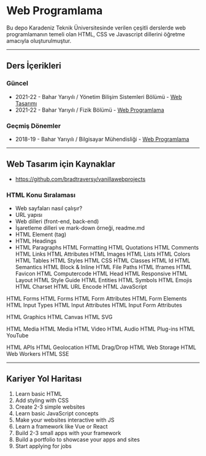 # Web Programlama
Bu depo Karadeniz Teknik Üniversitesinde verilen çeşitli derslerde web programlamanın temeli olan HTML, CSS ve Javascript dillerini öğretme amacıyla oluşturulmuştur.

---

## Ders İçerikleri
### Güncel
* 2021-22 - Bahar Yarıyılı / Yönetim Bilişim Sistemleri Bölümü - [Web Tasarımı](2021-22-ybs/readme.md)
* 2021-22 - Bahar Yarıyılı / Fizik Bölümü - [Web Programlama](2021-22-fizik/readme.md)
### Geçmiş Dönemler
* 2018-19 - Bahar Yarıyılı / Bilgisayar Mühendisliği - [Web Programlama](2018-19_ceng/readme.md)

---
## Web Tasarım için Kaynaklar
* https://github.com/bradtraversy/vanillawebprojects


### HTML Konu Sıralaması
* Web sayfaları nasıl çalışır?
* URL yapısı
* Web dilleri (front-end, back-end)
* İşaretleme dilleri ve mark-down örneği, readme.md
* HTML Element (tag)
* HTML Headings
* HTML Paragraphs
HTML Formatting
HTML Quotations
HTML Comments
HTML Links
HTML Attributes
HTML Images
HTML Lists
HTML Colors
HTML Tables
HTML Styles
HTML CSS
HTML Classes
HTML Id
HTML Semantics
HTML Block & Inline
HTML File Paths
HTML Iframes
HTML Favicon
HTML Computercode
HTML Head
HTML Responsive
HTML Layout
HTML Style Guide
HTML Entities
HTML Symbols
HTML Emojis
HTML Charset
HTML URL Encode
HTML JavaScript

HTML Forms
HTML Forms
HTML Form Attributes
HTML Form Elements
HTML Input Types
HTML Input Attributes
HTML Input Form Attributes

HTML Graphics
HTML Canvas
HTML SVG

HTML Media
HTML Media
HTML Video
HTML Audio
HTML Plug-ins
HTML YouTube

HTML APIs
HTML Geolocation
HTML Drag/Drop
HTML Web Storage
HTML Web Workers
HTML SSE

---

## Kariyer Yol Haritası
1. Learn basic HTML
2. Add styling with CSS
3. Create 2-3 simple websites
4. Learn basic JavaScript concepts
5. Make your websites interactive with JS
6. Learn a framework like Vue or React
7. Build 2-3 small apps with your framework
8. Build a portfolio to showcase your apps and sites
9. Start applying for jobs